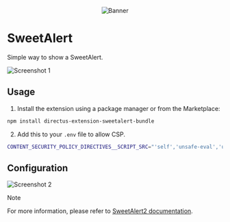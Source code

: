 <p align="center"><img alt="Banner" src="https://raw.githubusercontent.com/nerkarso/directus-extensions/master/.github/banner.png"></p>

# SweetAlert

Simple way to show a SweetAlert.

![Screenshot 1](https://raw.githubusercontent.com/nerkarso/directus-extensions/master/bundles/sweetalert/.screenshots/01.png)

## Usage

1. Install the extension using a package manager or from the Marketplace:

```sh
npm install directus-extension-sweetalert-bundle
```

2. Add this to your `.env` file to allow CSP.

```sh
CONTENT_SECURITY_POLICY_DIRECTIVES__SCRIPT_SRC="'self','unsafe-eval','unsafe-inline',https://cdn.jsdelivr.net"
```

## Configuration

![Screenshot 2](https://raw.githubusercontent.com/nerkarso/directus-extensions/master/bundles/sweetalert/.screenshots/02.png)

> [!NOTE]
> For more information, please refer to [SweetAlert2 documentation](https://sweetalert2.github.io/#configuration).
